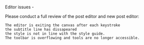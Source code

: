 Editor issues -

Please conduct a full review of the post editor and new post editor:

    The editor is exiting the canvas after each keystroke
    the subtitle line has dissapeared
    the style is not in line with the style guide.
    The toolbar is overflowing and tools are no longer accessible.
